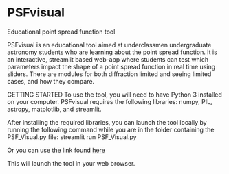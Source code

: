 # PSFvisual
Educational point spread function tool

PSFvisual is an educational tool aimed at underclassmen undergraduate astronomy students who are learning about the point spread function. 
It is an interactive, streamlit based web-app where students can test which parameters impact the shape of a point spread function in real time using sliders.
There are modules for both diffraction limited and seeing limited cases, and how they compare.

GETTING STARTED 
To use the tool, you will need to have Python 3 installed on your computer. 
PSFvisual requires the following libraries: numpy, PIL, astropy, matplotlib, and streamlit. 

After installing the required libraries, you can launch the tool locally by running the following command while you are in the folder containing the PSF_Visual.py file:
streamlit run PSF_Visual.py

Or you can use the link found [here](https://psfvisual.streamlit.app/)

This will launch the tool in your web browser.

